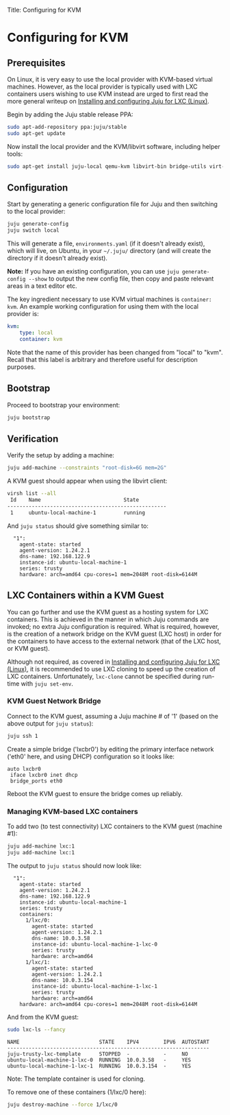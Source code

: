 Title: Configuring for KVM

# Configuring for KVM

## Prerequisites

On Linux, it is very easy to use the local provider with KVM-based virtual
machines. However, as the local provider is typically used with LXC containers
users wishing to use KVM instead are urged to first read the more general
writeup on [Installing and configuring Juju for LXC (Linux)](config-LXC.html).

Begin by adding the Juju stable release PPA:

```bash
sudo apt-add-repository ppa:juju/stable
sudo apt-get update
```

Now install the local provider and the KVM/libvirt software, including helper
tools:

```bash
sudo apt-get install juju-local qemu-kvm libvirt-bin bridge-utils virt-manager qemu-system uvtool-libvirt uvtool
```


## Configuration

Start by generating a generic configuration file for Juju and then switching to
the local provider:

```bash
juju generate-config
juju switch local
```

This will generate a file, `environments.yaml` (if it doesn't already exist),
which will live, on Ubuntu, in your `~/.juju/` directory (and will create the
directory if it doesn't already exist).

**Note:** If you have an existing configuration, you can use
`juju generate-config --show` to output the new config file, then copy and
paste relevant areas in a text editor etc.

The key ingredient necessary to use KVM virtual machines is `container: kvm`.
An example working configuration for using them with the local provider is:

```yaml
kvm:
    type: local
    container: kvm
```

Note that the name of this provider has been changed from "local" to "kvm".
Recall that this label is arbitrary and therefore useful for description
purposes.


## Bootstrap

Proceed to bootstrap your environment:

```bash
juju bootstrap
```

## Verification

Verify the setup by adding a machine:

```bash
juju add-machine --constraints "root-disk=6G mem=2G"
```

A KVM guest should appear when using the libvirt client:

```bash
virsh list --all
 Id    Name                           State
----------------------------------------------------
 1     ubuntu-local-machine-1         running
```

And `juju status` should give something similar to:

```no-highlight
  "1":
    agent-state: started
    agent-version: 1.24.2.1
    dns-name: 192.168.122.9
    instance-id: ubuntu-local-machine-1
    series: trusty
    hardware: arch=amd64 cpu-cores=1 mem=2048M root-disk=6144M
```


## LXC Containers within a KVM Guest

You can go further and use the KVM guest as a hosting system for LXC
containers. This is achieved in the manner in which Juju commands are invoked;
no extra Juju configuration is required. What is required, however, is the
creation of a network bridge on the KVM guest (LXC host) in order for the
containers to have access to the external network (that of the LXC host, or
KVM guest).

Although not required, as covered in
[Installing and configuring Juju for LXC (Linux)](config-LXC.html), it is
recommended to use LXC cloning to speed up the creation of LXC containers.
Unfortunately, `lxc-clone` cannot be specified during run-time with `juju
set-env`.

### KVM Guest Network Bridge

Connect to the KVM guest, assuming a Juju machine # of '1' (based on the above
output for `juju status`):

```bash
juju ssh 1
```

Create a simple bridge ('lxcbr0') by editing the primary interface network
('eth0' here, and using DHCP) configuration so it looks like:

```no-highlight
auto lxcbr0
 iface lxcbr0 inet dhcp
 bridge_ports eth0
```

Reboot the KVM guest to ensure the bridge comes up reliably.

### Managing KVM-based LXC containers

To add two (to test connectivity) LXC containers to the KVM guest (machine #1):

```bash
juju add-machine lxc:1
juju add-machine lxc:1
```

The output to `juju status` should now look like:

```no-highlight
  "1":
    agent-state: started
    agent-version: 1.24.2.1
    dns-name: 192.168.122.9
    instance-id: ubuntu-local-machine-1
    series: trusty
    containers:
      1/lxc/0:
        agent-state: started
        agent-version: 1.24.2.1
        dns-name: 10.0.3.58
        instance-id: ubuntu-local-machine-1-lxc-0
        series: trusty
        hardware: arch=amd64
      1/lxc/1:
        agent-state: started
        agent-version: 1.24.2.1
        dns-name: 10.0.3.154
        instance-id: ubuntu-local-machine-1-lxc-1
        series: trusty
        hardware: arch=amd64
    hardware: arch=amd64 cpu-cores=1 mem=2048M root-disk=6144M
```

And from the KVM guest:

```bash
sudo lxc-ls --fancy
```

```no-highlight
NAME                          STATE    IPV4        IPV6  AUTOSTART
------------------------------------------------------------------
juju-trusty-lxc-template      STOPPED  -           -     NO
ubuntu-local-machine-1-lxc-0  RUNNING  10.0.3.58   -     YES
ubuntu-local-machine-1-lxc-1  RUNNING  10.0.3.154  -     YES
```

Note: The template container is used for cloning.

To remove one of these containers (1/lxc/0 here):

```bash
juju destroy-machine --force 1/lxc/0
```
